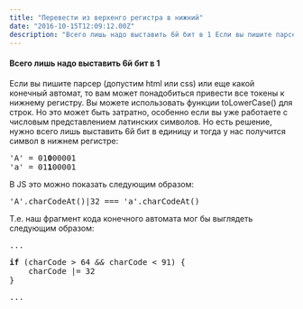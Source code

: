 ```yaml
---
title: "Перевести из верхенго регистра в нижний"
date: "2016-10-15T12:09:12.00Z"
description: "Всего лишь надо выставить 6й бит в 1 Если вы пишите парсер (допустим html или css) или еще какой конечный автомат, то вам может "
---
```


<h4>Всего лишь надо выставить 6й бит в 1</h4>
<p>Если вы пишите парсер (допустим html или css) или еще какой конечный автомат, то вам может понадобиться привести все токены к нижнему регистру. Вы можете использовать функции toLowerCase() для строк. Но это может быть затратно, особенно если вы уже работаете с числовым представлением латинских символов. Но есть решение, нужно всего лишь выставить 6й бит в единицу и тогда у нас получится символ в нижнем регистре:</p>
<pre>'A' = 01<strong>0</strong>00001<br>'a' = 01<strong>1</strong>00001</pre>
<p>В JS это можно показать следующим образом:</p>
<pre>'A'.charCodeAt()|32 === 'a'.charCodeAt()</pre>
<p>Т.е. наш фрагмент кода конечного автомата мог бы выглядеть следующим образом:</p>
<pre>...</pre>
<pre><strong>if </strong>(charCode &gt; 64 <em>&amp;&amp;</em> charCode &lt; 91) {<br>    charCode |= 32<br>}</pre>
<pre>...</pre>


